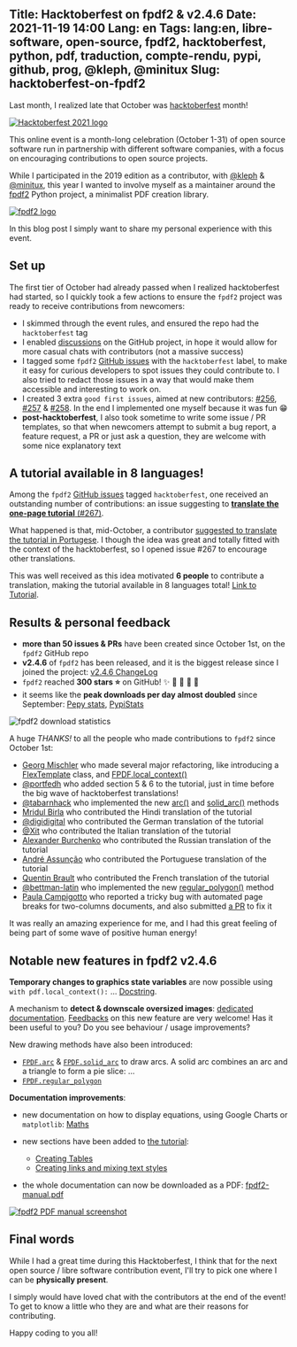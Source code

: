 Title: Hacktoberfest on fpdf2 & v2.4.6
Date: 2021-11-19 14:00
Lang: en
Tags: lang:en, libre-software, open-source, fpdf2, hacktoberfest, python, pdf, traduction, compte-rendu, pypi, github, prog, @kleph, @minitux
Slug: hacktoberfest-on-fpdf2
---

Last month, I realized late that October was [hacktoberfest](https://hacktoberfest.digitalocean.com) month!

[<img alt="Hacktoberfest 2021 logo" src="images/2021/11/hacktoberfest.jpg" style="max-height: 16rem">](https://hacktoberfest.digitalocean.com)

This online event is a month-long celebration (October 1-31) of open source software run in partnership with different software companies, with a focus on encouraging contributions to open source projects.

While I participated in the 2019 edition as a contributor, with [@kleph](https://github.com/kleph) & [@minitux](https://github.com/minitux),
this year I wanted to involve myself as a maintainer around the [fpdf2](https://pyfpdf.github.io/fpdf2/) Python project,
a minimalist PDF creation library.

[<img alt="fpdf2 logo" src="https://pyfpdf.github.io/fpdf2/fpdf2-logo.png" style="max-height: 12rem">](https://pyfpdf.github.io/fpdf2/)

In this blog post I simply want to share my personal experience with this event.


## Set up
The first tier of October had already passed when I realized hacktoberfest had started,
so I quickly took a few actions to ensure the `fpdf2` project was ready to receive contributions from newcomers:

* I skimmed through the event rules, and ensured the repo had the `hacktoberfest` tag
* I enabled [discussions](https://github.com/PyFPDF/fpdf2/discussions) on the GitHub project,
  in hope it would allow for more casual chats with contributors (not a massive success)
* I tagged some `fpdf2` [GitHub issues](https://github.com/PyFPDF/fpdf2/issues) with the `hacktoberfest` label,
  to make it easy for curious developers to spot issues they could contribute to.
  I also tried to redact those issues in a way that would make them accessible and interesting to work on.
* I created 3 extra `good first issues`, aimed at new contributors: [#256](https://github.com/PyFPDF/fpdf2/issues/256),
  [#257](https://github.com/PyFPDF/fpdf2/issues/257) & [#258](https://github.com/PyFPDF/fpdf2/issues/258).
  In the end I implemented one myself because it was fun 😁
* **post-hacktoberfest**, I also took sometime to write some issue / PR templates,
  so that when newcomers attempt to submit a bug report, a feature request, a PR or just ask a question,
  they are welcome with some nice explanatory text


## A tutorial available in 8 languages!
Among the `fpdf2` [GitHub issues](https://github.com/PyFPDF/fpdf2/issues) tagged `hacktoberfest`,
one received an outstanding number of contributions:
an issue suggesting to [**translate the one-page tutorial** (#267)](https://github.com/PyFPDF/fpdf2/issues/267).

What happened is that, mid-October, a contributor [suggested to translate the tutorial in Portugese](https://github.com/PyFPDF/fpdf2/issues/259). I though the idea was great and totally fitted with the context of the hacktoberfest, so I opened issue #267 to encourage other translations.

This was well received as this idea motivated **6 people** to contribute a translation,
making the tutorial available in 8 languages total! [Link to Tutorial](https://pyfpdf.github.io/fpdf2/Tutorial.html).


## Results & personal feedback

* **more than 50 issues & PRs** have been created since October 1st, on the `fpdf2` GitHub repo
* **v2.4.6** of `fpdf2` has been released, and it is the biggest release since I joined the project: [v2.4.6 ChangeLog](https://github.com/PyFPDF/fpdf2/blob/master/CHANGELOG.md#246---2021-11-16)
* `fpdf2` reached **300 stars ⭐** on GitHub! ✨ 🥳 🎉 🎈 🥂
* it seems like the **peak downloads per day almost doubled** since September: [Pepy stats](https://pepy.tech/project/fpdf2?versions=2.3.5&versions=2.4.2&versions=2.4.3&versions=2.4.5), [PypiStats](https://pypistats.org/packages/fpdf2)

![fpdf2 download statistics](images/2021/11/fpdf2-download-stats.png)

A huge _THANKS!_ to all the people who made contributions to `fpdf2` since October 1st:

* [Georg Mischler](https://github.com/gmischler) who made several major refactoring,
  like introducing a [FlexTemplate](https://pyfpdf.github.io/fpdf2/fpdf/template.html#fpdf.template.FlexTemplate) class, and [FPDF.local_context()](https://pyfpdf.github.io/fpdf2/fpdf/fpdf.html#fpdf.fpdf.FPDF.local_context)
* [@portfedh](https://github.com/portfedh) who added section 5 & 6 to the tutorial,
  just in time before the big wave of hacktoberfest translations!
* [@tabarnhack](https://github.com/tabarnhack) who implemented the new [arc()](https://pyfpdf.github.io/fpdf2/fpdf/fpdf.html#fpdf.fpdf.FPDF.arc) and [solid_arc()](https://pyfpdf.github.io/fpdf2/fpdf/fpdf.html#fpdf.fpdf.FPDF.solid_arc) methods
* [Mridul Birla](https://github.com/Mridulbirla13) who contributed the Hindi translation of the tutorial
* [@digidigital](https://github.com/digidigital) who contributed the German translation of the tutorial
* [@Xit](https://github.com/xit4) who contributed the Italian translation of the tutorial
* [Alexander Burchenko](https://github.com/AABur) who contributed the Russian translation of the tutorial
* [André Assunção](https://github.com/fuscati) who contributed the Portuguese translation of the tutorial
* [Quentin Brault](https://github.com/Tititesouris) who contributed the French translation of the tutorial
* [@bettman-latin](https://github.com/bettman-latin) who implemented the new [regular_polygon()](https://pyfpdf.github.io/fpdf2/fpdf/fpdf.html#fpdf.fpdf.FPDF.regular_polygon) method
* [Paula Campigotto](https://github.com/paulacampigotto) who reported a tricky bug with automated page breaks for two-columns documents, and also submitted [a PR](https://github.com/PyFPDF/fpdf2/pull/281) to fix it

It was really an amazing experience for me,
and I had this great feeling of being part of some wave of positive human energy!


## Notable new features in fpdf2 v2.4.6

**Temporary changes to graphics state variables** are now possible using `with pdf.local_context():` ... [Docstring](https://pyfpdf.github.io/fpdf2/fpdf/fpdf.html#fpdf.fpdf.FPDF.local_context).

A mechanism to **detect & downscale oversized images**:
[dedicated documentation](https://pyfpdf.github.io/fpdf2/Images.html#oversized-images-detection-downscaling).
[Feedbacks](https://github.com/PyFPDF/fpdf2/discussions) on this new feature are very welcome! Has it been useful to you? Do you see behaviour / usage improvements?

New drawing methods have also been introduced:

- [`FPDF.arc`](https://pyfpdf.github.io/fpdf2/fpdf/fpdf.html#fpdf.fpdf.FPDF.arc) & [`FPDF.solid_arc`](https://pyfpdf.github.io/fpdf2/fpdf/fpdf.html#fpdf.fpdf.FPDF.solid_arc) to draw arcs. A solid arc combines an arc and a triangle to form a pie slice: ...
- [`FPDF.regular_polygon`](https://pyfpdf.github.io/fpdf2/fpdf/fpdf.html#fpdf.fpdf.FPDF.regular_polygon)

**Documentation improvements**:

- new documentation on how to display equations, using Google Charts or `matplotlib`: [Maths](https://pyfpdf.github.io/fpdf2/Maths.html)
- new sections have been added to [the tutorial](https://pyfpdf.github.io/fpdf2/Tutorial.html):

    + [Creating Tables](https://pyfpdf.github.io/fpdf2/Tutorial.html#tuto-5-creating-tables)
    + [Creating links and mixing text styles](https://pyfpdf.github.io/fpdf2/Tutorial.html#tuto-6-creating-links-and-mixing-text-styles)

- the whole documentation can now be downloaded as a PDF: [fpdf2-manual.pdf](https://pyfpdf.github.io/fpdf2/fpdf2-manual.pdf)

[<img alt="fpdf2 PDF manual screenshot" src="images/2021/11/fpdf2-pdf-manual-preview.jpg" style="max-height: 16rem">](https://pyfpdf.github.io/fpdf2/fpdf2-manual.pdf)


## Final words

While I had a great time during this Hacktoberfest,
I think that for the next open source / libre software contribution event,
I'll try to pick one where I can be **physically present**.

I simply would have loved chat with the contributors at the end of the event!
To get to know a little who they are and what are their reasons for contributing.

Happy coding to you all!

<!-- Com'
* [x] notified contributors on their PRs
* [x] https://linuxfr.org/users/lucas-c/liens/retour-d-experience-du-hacktoberfest-comme-mainteneur-du-projet-fpdf2
* [x] https://www.journalduhacker.net/s/udvgeu/hacktoberfest_on_fpdf2_v2_4_6
* [x] https://www.reddit.com/r/hacktoberfest/comments/qxguse/hacktoberfest_on_fpdf2_v246/
-->
